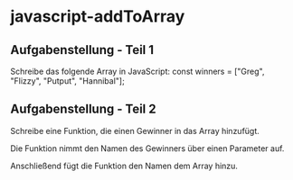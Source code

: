 # javascript-addToArray

## Aufgabenstellung - Teil 1
Schreibe das folgende Array in JavaScript: const winners = ["Greg", "Flizzy", "Putput", "Hannibal"];

## Aufgabenstellung - Teil 2
Schreibe eine Funktion, die einen Gewinner in das Array hinzufügt.

Die Funktion nimmt den Namen des Gewinners über einen Parameter auf.

Anschließend fügt die Funktion den Namen dem Array hinzu.
